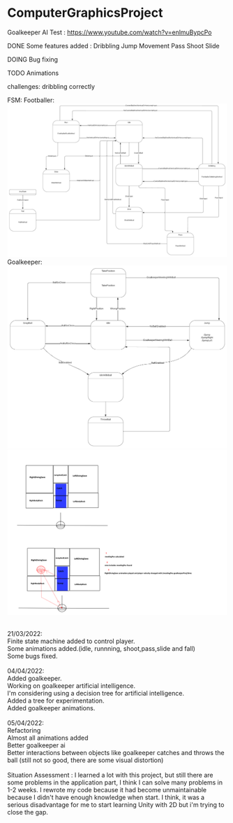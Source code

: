 # ComputerGraphicsProject

Goalkeeper AI Test :
https://www.youtube.com/watch?v=enlmuBypcPo

DONE
	Some features added : 
		Dribbling
		Jump
		Movement
		Pass
		Shoot
		Slide

DOING
	Bug fixing


TODO
	Animations


challenges: dribbling correctly

FSM:
Footballer:
![FSM_Footballer](Footballer_FSM.png)
Goalkeeper:
![FSM_Goalkeeper](Goalkeeper_FSM.png)
![Jump](Goalkeeper.png)

<br />
21/03/2022:<br />
	Finite state machine  added to control player.<br />
	Some animations added.(idle, runnning, shoot,pass,slide and fall)<br />
	Some bugs fixed.<br />
	<br />
04/04/2022:<br />
	Added goalkeeper.<br />
	Working on goalkeeper artificial intelligence.<br />
	I'm considering using a decision tree for artificial intelligence.<br />
	Added a tree for experimentation.<br />
	Added goalkeeper animations.<br />
	<br />
05/04/2022:<br />
	Refactoring <br />
	Almost all animations added<br />
	Better goalkeeper ai<br />
	Better interactions between objects like goalkeeper catches and throws the ball  (still not so good, there are some visual distortion)<br />
<br />
Situation Assessment :
	I learned a lot with this project, but still there are some problems in the application part, I think I can solve many problems in 1-2 weeks. I rewrote my code because it had become unmaintainable because I didn't have enough knowledge when start. I think, it was a serious disadvantage for me to start learning Unity with 2D but i'm trying to close the gap.
	
